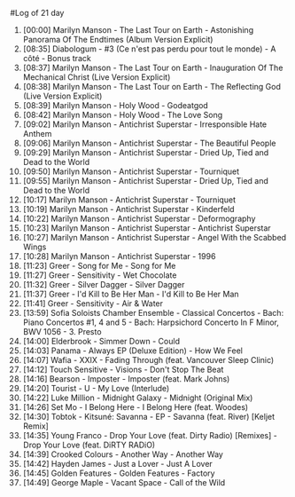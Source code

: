 #Log of 21 day

1. [00:00] Marilyn Manson - The Last Tour on Earth - Astonishing Panorama Of The Endtimes (Album Version Explicit)
1. [08:35] Diabologum - #3 (Ce n'est pas perdu pour tout le monde) - A côté - Bonus track
1. [08:37] Marilyn Manson - The Last Tour on Earth - Inauguration Of The Mechanical Christ (Live Version Explicit)
1. [08:38] Marilyn Manson - The Last Tour on Earth - The Reflecting God (Live Version Explicit)
1. [08:39] Marilyn Manson - Holy Wood - Godeatgod
1. [08:42] Marilyn Manson - Holy Wood - The Love Song
1. [09:02] Marilyn Manson - Antichrist Superstar - Irresponsible Hate Anthem
1. [09:06] Marilyn Manson - Antichrist Superstar - The Beautiful People
1. [09:29] Marilyn Manson - Antichrist Superstar - Dried Up, Tied and Dead to the World
1. [09:50] Marilyn Manson - Antichrist Superstar - Tourniquet
1. [09:55] Marilyn Manson - Antichrist Superstar - Dried Up, Tied and Dead to the World
1. [10:17] Marilyn Manson - Antichrist Superstar - Tourniquet
1. [10:19] Marilyn Manson - Antichrist Superstar - Kinderfeld
1. [10:22] Marilyn Manson - Antichrist Superstar - Deformography
1. [10:23] Marilyn Manson - Antichrist Superstar - Antichrist Superstar
1. [10:27] Marilyn Manson - Antichrist Superstar - Angel With the Scabbed Wings
1. [10:28] Marilyn Manson - Antichrist Superstar - 1996
1. [11:23] Greer - Song for Me - Song for Me
1. [11:27] Greer - Sensitivity - Wet Chocolate
1. [11:32] Greer - Silver Dagger - Silver Dagger
1. [11:37] Greer - I'd Kill to Be Her Man - I'd Kill to Be Her Man
1. [11:41] Greer - Sensitivity - Air & Water
1. [13:59] Sofia Soloists Chamber Ensemble - Classical Concertos - Bach: Piano Concertos #1, 4 and 5 - Bach: Harpsichord Concerto In F Minor, BWV 1056 - 3. Presto
1. [14:00] Elderbrook - Simmer Down - Could
1. [14:03] Panama - Always EP (Deluxe Edition) - How We Feel
1. [14:07] Wafia - XXIX - Fading Through (feat. Vancouver Sleep Clinic)
1. [14:12] Touch Sensitive - Visions - Don't Stop The Beat
1. [14:16] Bearson - Imposter - Imposter (feat. Mark Johns)
1. [14:20] Tourist - U - My Love (Interlude)
1. [14:22] Luke Million - Midnight Galaxy - Midnight (Original Mix)
1. [14:26] Set Mo - I Belong Here - I Belong Here (feat. Woodes)
1. [14:30] Tobtok - Kitsuné: Savanna - EP - Savanna (feat. River) [Keljet Remix]
1. [14:35] Young Franco - Drop Your Love (feat. Dirty Radio) [Remixes] - Drop Your Love (feat. DiRTY RADiO)
1. [14:39] Crooked Colours - Another Way - Another Way
1. [14:42] Hayden James - Just a Lover - Just A Lover
1. [14:45] Golden Features - Golden Features - Factory
1. [14:49] George Maple - Vacant Space - Call of the Wild
